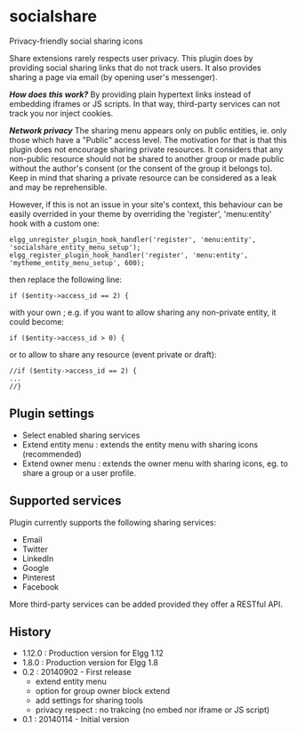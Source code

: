 
# socialshare
Privacy-friendly social sharing icons

Share extensions rarely respects user privacy. This plugin does by providing social sharing links that do not track users. 
It also provides sharing a page via email (by opening user's messenger). 


***How does this work?***
By providing plain hypertext links instead of embedding iframes or JS scripts. In that way, third-party services can not track you nor inject cookies. 

***Network privacy***
The sharing menu appears only on public entities, ie. only those which have a "Public" access level. 
The motivation for that is that this plugin does not encourage sharing private resources. It considers that any non-public resource should not be shared to another group or made public without the author's consent (or the consent of the group it belongs to). Keep in mind that sharing a private resource can be considered as a leak and may be reprehensible. 

However, if this is not an issue in your site's context, this behaviour can be easily overrided in your theme by overriding the 'register', 'menu:entity' hook with a custom one:

    elgg_unregister_plugin_hook_handler('register', 'menu:entity', 'socialshare_entity_menu_setup');
    elgg_register_plugin_hook_handler('register', 'menu:entity', 'mytheme_entity_menu_setup', 600);

then replace the following line:

    if ($entity->access_id == 2) {
 with your own ; e.g. if you want to allow sharing any non-private entity, it could become:

    if ($entity->access_id > 0) {
or to allow to share any resource (event private or draft):

    //if ($entity->access_id == 2) {
    ...
    //}


## Plugin settings
- Select enabled sharing services
- Extend entity menu : extends the entity menu with sharing icons
 (recommended)
 - Extend owner menu : extends the owner menu with sharing icons, eg. to share a group or a user profile. 


## Supported services
Plugin currently supports the following sharing services: 
 * Email
 * Twitter
 * LinkedIn
 * Google
 * Pinterest
 * Facebook

More third-party services can be added provided they offer a RESTful API. 


## History
 - 1.12.0 : Production version for Elgg 1.12
 - 1.8.0 : Production version for Elgg 1.8
 - 0.2 : 20140902 - First release
   	- extend entity menu
   	- option for group owner block extend
   	- add settings for sharing tools
   	- privacy respect : no trakcing (no embed nor iframe or JS script)
 - 0.1 : 20140114 - Initial version


